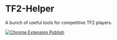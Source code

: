 # TF2-Helper
A bunch of useful tools for competitive TF2 players.

[![Chrome Extension Publish](https://github.com/kblauhut/TF2-Helper/actions/workflows/main.yml/badge.svg?branch=master)](https://github.com/kblauhut/TF2-Helper/actions/workflows/main.yml)
